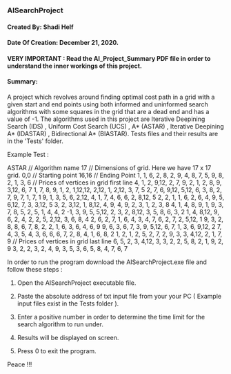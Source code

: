 ### AISearchProject

#### Created By: Shadi Helf

#### Date Of Creation: December 21, 2020.

#### VERY IMPORTANT : Read the AI_Project_Summary PDF file in order to understand the inner workings of this project.

#### Summary:
A project which revolves around finding optimal cost path in a grid with a given start and end points using both informed and uninformed search algorithms with some squares in the grid that are a dead end and has a value of -1. The algorithms used in
this project are Iterative Deepining Search (IDS) , Uniform Cost Search (UCS) , A* (ASTAR) , Iterative Deepining A* (IDASTAR) , Bidirectional A* (BIASTAR).
Tests files and their results are in the 'Tests' folder.

Example Test :

ASTAR // Algorithm name
17    // Dimensions of grid. Here we have 17 x 17 grid.
0,0   // Starting point
16,16 // Ending Point
 1, 1, 6, 2, 8, 2, 9, 4, 8, 7, 5, 9, 8, 2, 1, 3, 6 // Prices of vertices in grid first line
 4, 1, 2, 9,12, 2, 7, 9, 2, 1, 2, 8, 9, 3,12, 6, 7
 1, 7, 8, 9, 1, 2, 1,12,12, 2,12, 1, 2,12, 3, 7, 5
 2, 7, 6, 9,12, 5,12, 6, 3, 8, 2, 7, 9, 7, 1, 7, 1
 9, 1, 3, 5, 6, 2,12, 4, 1, 7, 4, 6, 6, 2, 8,12, 5
 2, 2, 1, 1, 6, 2, 6, 4, 9, 5, 6,12, 7, 3, 3,12, 5
 3, 2, 3,12, 1, 8,12, 4, 9, 4, 9, 2, 3, 1, 2, 3, 8
 4, 1, 4, 8, 9, 1, 9, 3, 7, 8, 5, 2, 5, 1, 4, 4, 2
-1, 3, 9, 5, 5,12, 2, 3, 2, 8,12, 3, 5, 8, 6, 3, 2
 1, 4, 8,12, 9, 6, 2, 4, 2, 2, 5, 2,12, 3, 6, 8, 4
 2, 6, 2, 7, 1, 6, 4, 3, 4, 7, 6, 2, 7, 2, 5,12, 1
 9, 3, 2, 8, 8, 6, 7, 8, 2, 2, 1, 6, 3, 6, 4, 6, 9
 9, 6, 3, 6, 7, 3, 9, 5,12, 6, 7, 1, 3, 6, 9,12, 2
 7, 4, 3, 5, 4, 3, 6, 6, 6, 7, 2, 8, 4, 1, 6, 8, 2
 1, 2, 1, 2, 5, 2, 7, 2, 9, 3, 3, 4,12, 2, 1, 7, 9 // Prices of vertices in grid last line
 6, 5, 2, 3, 4,12, 3, 3, 2, 2, 5, 8, 2, 1, 9, 2, 9
 3, 2, 2, 3, 2, 4, 9, 3, 5, 3, 6, 5, 8, 4, 7, 6, 7


In order to run the program download the AISearchProject.exe file and follow these steps :

1. Open the AISearchProject executable file.

2. Paste the absolute address of txt input file from your your PC ( Example input files exist in the Tests folder ).

3. Enter a positive number in order to determine the time limit for the search algorithm to run under.

4. Results will be displayed on screen.

5. Press 0 to exit the program.

Peace !!!
